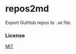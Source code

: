# repos2md

Export GutHub repos to `.md` file.

### License

[MIT](https://github.com/frenchbread/repos2md/blob/master/LICENSE)
